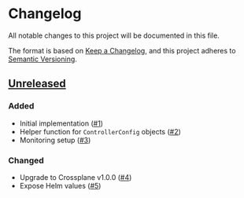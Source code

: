# Changelog
All notable changes to this project will be documented in this file.

The format is based on [Keep a Changelog](https://keepachangelog.com/en/1.0.0/),
and this project adheres to [Semantic Versioning](https://semver.org/spec/v2.0.0.html).

## [Unreleased]
### Added

- Initial implementation ([#1])
- Helper function for `ControllerConfig` objects ([#2])
- Monitoring setup ([#3])

### Changed

- Upgrade to Crossplane v1.0.0 ([#4])
- Expose Helm values ([#5])

[Unreleased]: https://github.com/projectsyn/component-crossplane/compare/cacebdd7a96f8accb0562849469858c223c37d79...HEAD

[#1]: https://github.com/projectsyn/component-crossplane/pull/1
[#2]: https://github.com/projectsyn/component-crossplane/pull/2
[#3]: https://github.com/projectsyn/component-crossplane/pull/3
[#4]: https://github.com/projectsyn/component-crossplane/pull/4
[#5]: https://github.com/projectsyn/component-crossplane/pull/5
